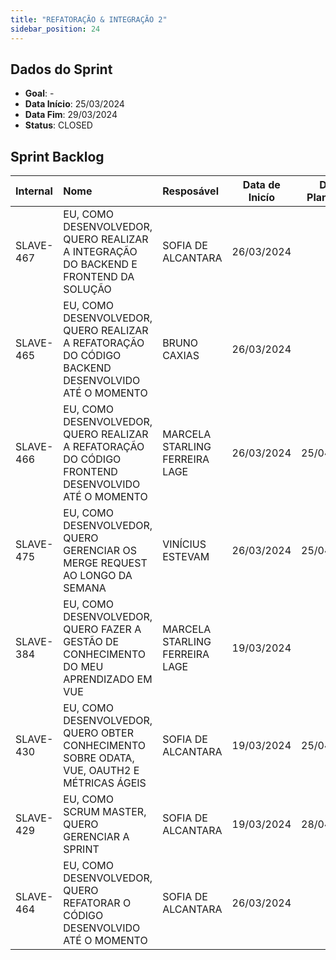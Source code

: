 ```yaml
---
title: "REFATORAÇÃO & INTEGRAÇÃO 2"
sidebar_position: 24
---
```

## Dados do Sprint
* **Goal**: -
* **Data Início**: 25/03/2024
* **Data Fim**: 29/03/2024
* **Status**: CLOSED

## Sprint Backlog

|Internal |Nome |Resposável |Data de Inicío | Data Planejada | Status|
|:----    |:----|:--------  |:-------:       | :----------:  | :---: |
|SLAVE-467|EU, COMO DESENVOLVEDOR, QUERO REALIZAR A INTEGRAÇÃO DO BACKEND E FRONTEND DA SOLUÇÃO|SOFIA DE ALCANTARA|26/03/2024|-|CONCLUÍDO|
|SLAVE-465|EU, COMO DESENVOLVEDOR, QUERO REALIZAR A REFATORAÇÃO DO CÓDIGO BACKEND DESENVOLVIDO ATÉ O MOMENTO|BRUNO CAXIAS|26/03/2024|-|CONCLUÍDO|
|SLAVE-466|EU, COMO DESENVOLVEDOR, QUERO REALIZAR A REFATORAÇÃO DO CÓDIGO FRONTEND DESENVOLVIDO ATÉ O MOMENTO|MARCELA STARLING FERREIRA LAGE|26/03/2024|25/04/2024|CONCLUÍDO|
|SLAVE-475|EU, COMO DESENVOLVEDOR, QUERO GERENCIAR OS MERGE REQUEST AO LONGO DA SEMANA|VINÍCIUS ESTEVAM|26/03/2024|25/04/2024|EM ANDAMENTO|
|SLAVE-384|EU, COMO DESENVOLVEDOR, QUERO FAZER A GESTÃO DE CONHECIMENTO DO MEU APRENDIZADO EM VUE|MARCELA STARLING FERREIRA LAGE|19/03/2024|-|CONCLUÍDO|
|SLAVE-430|EU, COMO DESENVOLVEDOR, QUERO OBTER CONHECIMENTO SOBRE ODATA, VUE, OAUTH2 E MÉTRICAS ÁGEIS|SOFIA DE ALCANTARA|19/03/2024|25/04/2024|EM ANDAMENTO|
|SLAVE-429|EU, COMO SCRUM MASTER, QUERO GERENCIAR A SPRINT|SOFIA DE ALCANTARA|19/03/2024|28/04/2024|EM ANDAMENTO|
|SLAVE-464|EU, COMO DESENVOLVEDOR, QUERO REFATORAR O CÓDIGO DESENVOLVIDO ATÉ O MOMENTO|SOFIA DE ALCANTARA|26/03/2024|-|EM ANDAMENTO|
